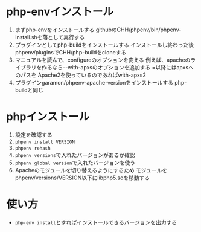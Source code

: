 # php-envインストール #
1. まずphp-envをインストールする
 githubのCHH/phpenv/bin/phpenv-install.shを落として実行する
2. プラグインとしてphp-buildをインストールする
 インストールし終わった後phpenv/pluginsでCHH/php-buildをcloneする
3. マニュアルを読んで、configureのオプションを変える
 例えば、apacheのライブラリを作るなら--with-apxsのオプションを追加する =以降にはapxsへのパスを Apache2を使っているのであればwith-apxs2
4. プラグインgaramon/phpenv-apache-versionをインストールする
 php-buildと同じ

# phpインストール #
1. 設定を確認する
2. `phpenv install VERSION`
3. `phpenv rehash`
4. `phpenv versions`で入れたバージョンがあるか確認
5. `phpenv global version`で入れたバージョンを使う
6. Apacheのモジュールを切り替えるようにするため
 モジュールをphpenv/versions/VERSION以下にlibphp5.soを移動する


# 使い方 #
* `php-env install`とすればインストールできるバージョンを出力する
